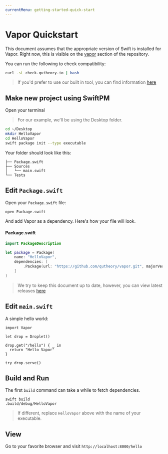```yaml
---
currentMenu: getting-started-quick-start
---
```


# Vapor Quickstart

This document assumes that the appropriate version of Swift is installed for Vapor. Right now, this is visible on the [vapor](https://github.com/qutheory/vapor#-environment) section of the repository.

You can run the following to check compatibility:

```bash
curl -sL check.qutheory.io | bash
```

> If you'd prefer to use our built in tool, you can find information [here](install-toolbox.md)

## Make new project using SwiftPM

Open your terminal

> For our example, we'll be using the Desktop folder.

```bash
cd ~/Desktop
mkdir HelloVapor
cd HelloVapor
swift package init --type executable
```

Your folder should look like this:

```
├── Package.swift
├── Sources
│   └── main.swift
└── Tests
```

## Edit `Package.swift`

Open your `Package.swift` file:

```bash
open Package.swift
```

And add Vapor as a dependency. Here's how your file will look.

#### Package.swift

```Swift
import PackageDescription

let package = Package(
    name: "HelloVapor",
    dependencies: [
        .Package(url: "https://github.com/qutheory/vapor.git", majorVersion: 0, minor: 15)
    ]
)
```

> We try to keep this document up to date, however, you can view latest releases [here](https://github.com/qutheory/vapor/releases)

## Edit `main.swift`

A simple hello world:

```
import Vapor

let drop = Droplet()

drop.get("/hello") { _ in
  return "Hello Vapor"
}

try drop.serve()
```

## Build and Run

The first `build` command can take a while to fetch dependencies.

```
swift build
.build/debug/HelloVapor
```

> If different, replace `HelloVapor` above with the name of your executable.

## View

Go to your favorite browser and visit `http://localhost:8000/hello`

